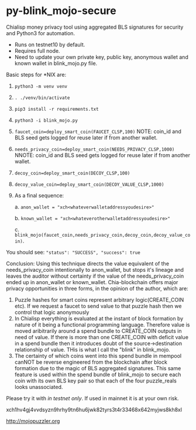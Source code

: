 # py-blink_mojo-secure
Chialisp money privacy tool using aggregated BLS signatures for security and Python3 for automation.

* Runs on testnet10 by default.
* Requires full node.
* Need to update your own private key, public key, anonymous wallet and known wallet in blink_mojo.py file.


Basic steps for *NIX are:
1. `python3 -m venv venv`
2. `. ./venv/bin/activate`
3. `pip3 install -r requirements.txt`
4. `python3 -i blink_mojo.py`
5. `faucet_coin=deploy_smart_coin(FAUCET_CLSP,100)` NOTE: coin_id and BLS seed gets logged for reuse later if from another wallet.
6. `needs_privacy_coin=deploy_smart_coin(NEEDS_PRIVACY_CLSP,1000)` NNOTE: coin_id and BLS seed gets logged for reuse later if from another wallet.
7. `decoy_coin=deploy_smart_coin(DECOY_CLSP,100)`
8. `decoy_value_coin=deploy_smart_coin(DECOY_VALUE_CLSP,1000)`
9. As a final sequence:

   a. `anon_wallet = "xch<whateverwalletaddressyoudesire>"`
   
   b. `known_wallet = "xch<whateverotherwalletaddressyoudesire>"`
   
   c. `blink_mojo(faucet_coin,needs_privacy_coin,decoy_coin,decoy_value_coin)`.
   
   
You should see:
`"status": "SUCCESS",
 "success": true`
 
Conclusion: Using this technique directs the value equivalent of the needs_privacy_coin intentionally to anon_wallet, but stops it's lineage and leaves the auditor without certainty if the value of the needs_privacy_coin ended up in anon_wallet or known_wallet. Chia-blockchain offers major privacy opportunities in three forms, in the opinion of the author, which are:
1) Puzzle hashes for smart coins represent arbitrary logic(CREATE_COIN etc). If we request a faucet to send value to that puzzle hash then we control that logic anonymously
2) In Chialisp everything is evaluated at the instant of block formation by nature of it being a functional programming language. Therefore value is moved aribitrarily around a spend bundle to CREATE_COIN outputs in need of value. If there is more than one CREATE_COIN with deficit value in a spend bundle then it introduces doubt of the source->destination relationship of value. THis is what I call the "blink" in blink_mojo.
3) The certainty of which coins went into this spend bundle in mempool canNOT be reverse engineered from the blockchain after block formation due to the magic of BLS aggregated signatures. This same feature is used within the spend bundle of blink_mojo to secure each coin with its own BLS key pair so that each of the four puzzle_reals looks unassociated.  

Please try it with _in testnet only_. If used in mainnet it is at your own risk.

xch1hv4gj4vvdsyzn9hrhy9tn6hu6jwk82tyrs3t4r33468x642myjws8kh8xl

http://mojopuzzler.org
